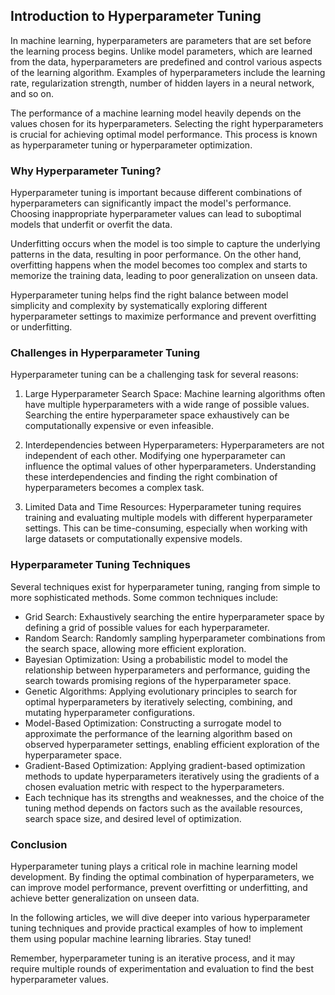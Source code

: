 ## Introduction to Hyperparameter Tuning
In machine learning, hyperparameters are parameters that are set before the learning process begins. Unlike model parameters, which are learned from the data, hyperparameters are predefined and control various aspects of the learning algorithm. Examples of hyperparameters include the learning rate, regularization strength, number of hidden layers in a neural network, and so on.

The performance of a machine learning model heavily depends on the values chosen for its hyperparameters. Selecting the right hyperparameters is crucial for achieving optimal model performance. This process is known as hyperparameter tuning or hyperparameter optimization.

### Why Hyperparameter Tuning?
Hyperparameter tuning is important because different combinations of hyperparameters can significantly impact the model's performance. Choosing inappropriate hyperparameter values can lead to suboptimal models that underfit or overfit the data.

Underfitting occurs when the model is too simple to capture the underlying patterns in the data, resulting in poor performance. On the other hand, overfitting happens when the model becomes too complex and starts to memorize the training data, leading to poor generalization on unseen data.

Hyperparameter tuning helps find the right balance between model simplicity and complexity by systematically exploring different hyperparameter settings to maximize performance and prevent overfitting or underfitting.

### Challenges in Hyperparameter Tuning
Hyperparameter tuning can be a challenging task for several reasons:

1. Large Hyperparameter Search Space: Machine learning algorithms often have multiple hyperparameters with a wide range of possible values. Searching the entire hyperparameter space exhaustively can be computationally expensive or even infeasible.

2. Interdependencies between Hyperparameters: Hyperparameters are not independent of each other. Modifying one hyperparameter can influence the optimal values of other hyperparameters. Understanding these interdependencies and finding the right combination of hyperparameters becomes a complex task.

3. Limited Data and Time Resources: Hyperparameter tuning requires training and evaluating multiple models with different hyperparameter settings. This can be time-consuming, especially when working with large datasets or computationally expensive models.

### Hyperparameter Tuning Techniques
Several techniques exist for hyperparameter tuning, ranging from simple to more sophisticated methods. Some common techniques include:

- Grid Search: Exhaustively searching the entire hyperparameter space by defining a grid of possible values for each hyperparameter.
- Random Search: Randomly sampling hyperparameter combinations from the search space, allowing more efficient exploration.
- Bayesian Optimization: Using a probabilistic model to model the relationship between hyperparameters and performance, guiding the search towards promising regions of the hyperparameter space.
- Genetic Algorithms: Applying evolutionary principles to search for optimal hyperparameters by iteratively selecting, combining, and mutating hyperparameter configurations.
- Model-Based Optimization: Constructing a surrogate model to approximate the performance of the learning algorithm based on observed hyperparameter settings, enabling efficient exploration of the hyperparameter space.
- Gradient-Based Optimization: Applying gradient-based optimization methods to update hyperparameters iteratively using the gradients of a chosen evaluation metric with respect to the hyperparameters.
- Each technique has its strengths and weaknesses, and the choice of the tuning method depends on factors such as the available resources, search space size, and desired level of optimization.

### Conclusion
Hyperparameter tuning plays a critical role in machine learning model development. By finding the optimal combination of hyperparameters, we can improve model performance, prevent overfitting or underfitting, and achieve better generalization on unseen data.

In the following articles, we will dive deeper into various hyperparameter tuning techniques and provide practical examples of how to implement them using popular machine learning libraries. Stay tuned!

Remember, hyperparameter tuning is an iterative process, and it may require multiple rounds of experimentation and evaluation to find the best hyperparameter values.